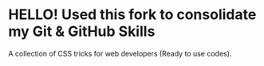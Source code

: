 # HELLO! Used this fork to consolidate my Git & GitHub Skills

A collection of CSS tricks for web developers (Ready to use codes).
